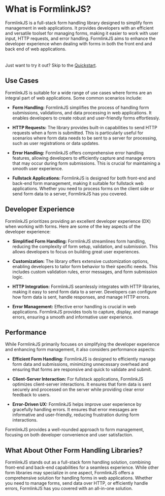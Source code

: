 # What is FormlinkJS?

FormlinkJS is a full-stack form handling library designed to simplify form management in web applications. It provides developers with an efficient and versatile toolset for managing forms, making it easier to work with user input, HTTP requests, and error handling. FormlinkJS aims to enhance the developer experience when dealing with forms in both the front end and back end of web applications.

<div class="tip custom-block" style="padding-top: 8px">

Just want to try it out? Skip to the [Quickstart](./getting-started).

</div>

## Use Cases

FormlinkJS is suitable for a wide range of use cases where forms are an integral part of web applications. Some common scenarios include:

- **Form Handling:** FormlinkJS simplifies the process of handling form submissions, validations, and data processing in web applications. It enables developers to create robust and user-friendly forms effortlessly.

- **HTTP Requests:** The library provides built-in capabilities to send HTTP requests when a form is submitted. This is particularly useful for scenarios where form data needs to be sent to a server for processing, such as user registrations or data updates.

- **Error Handling:** FormlinkJS offers comprehensive error handling features, allowing developers to efficiently capture and manage errors that may occur during form submissions. This is crucial for maintaining a smooth user experience.

- **Fullstack Applications:** FormlinkJS is designed for both front-end and back-end form management, making it suitable for fullstack web applications. Whether you need to process forms on the client side or send form data to a server, FormlinkJS has you covered.

## Developer Experience

FormlinkJS prioritizes providing an excellent developer experience (DX) when working with forms. Here are some of the key aspects of the developer experience:

- **Simplified Form Handling:** FormlinkJS streamlines form handling, reducing the complexity of form setup, validation, and submission. This allows developers to focus on building great user experiences.

- **Customization:** The library offers extensive customization options, enabling developers to tailor form behavior to their specific needs. This includes custom validation rules, error messages, and form submission logic.

- **HTTP Integration:** FormlinkJS seamlessly integrates with HTTP libraries, making it easy to send form data to a server. Developers can configure how form data is sent, handle responses, and manage HTTP errors.

- **Error Management:** Effective error handling is crucial in web applications. FormlinkJS provides tools to capture, display, and manage errors, ensuring a smooth and informative user experience.

## Performance

While FormlinkJS primarily focuses on simplifying the developer experience and enhancing form management, it also considers performance aspects:

- **Efficient Form Handling:** FormlinkJS is designed to efficiently manage form data and submissions, minimizing unnecessary overhead and ensuring that forms are responsive and quick to validate and submit.

- **Client-Server Interaction:** For fullstack applications, FormlinkJS optimizes client-server interactions. It ensures that form data is sent securely and processed on the server while providing clear error feedback to users.

- **Error-Driven UX:** FormlinkJS helps improve user experience by gracefully handling errors. It ensures that error messages are informative and user-friendly, reducing frustration during form interactions.

FormlinkJS provides a well-rounded approach to form management, focusing on both developer convenience and user satisfaction.

## What About Other Form Handling Libraries?

FormlinkJS stands out as a full-stack form handling solution, combining front-end and back-end capabilities for a seamless experience. While other form libraries may specialize in one aspect, FormlinkJS offers a comprehensive solution for handling forms in web applications. Whether you need to manage forms, send data over HTTP, or efficiently handle errors, FormlinkJS has you covered with an all-in-one solution.
